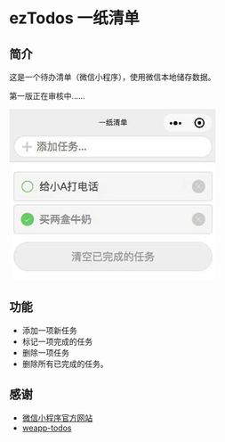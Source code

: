 # ezTodos 一纸清单

## 简介

这是一个待办清单（微信小程序），使用微信本地储存数据。

第一版正在审核中……

![ezTodos Preview](./assets/ezTodos.jpg)

## 功能

- 添加一项新任务
- 标记一项完成的任务
- 删除一项任务
- 删除所有已完成的任务。

## 感谢

- [微信小程序官方网站](https://mp.weixin.qq.com/cgi-bin/wx)
- [weapp-todos](https://github.com/zce/weapp-todos)